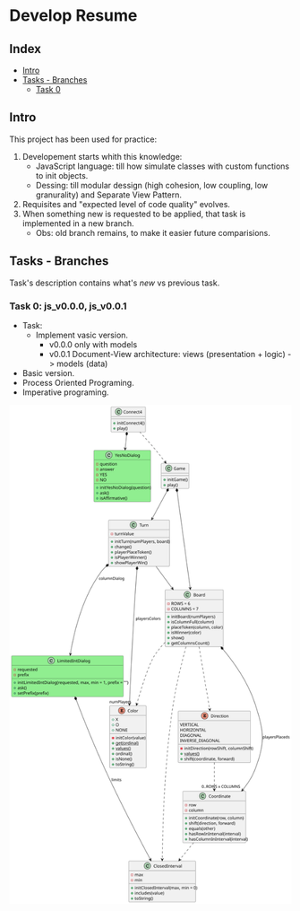 # Develop Resume

## Index
* [Intro](#intro)
* [Tasks - Branches](#tasks---branches)
    * [Task 0](#task-0-js_v00)

## Intro
This project has been used for practice:

1. Developement starts whith this knowledge:
    - JavaScript language: till how simulate classes with custom functions to init objects.
    - Dessing: till modular dessign (high cohesion, low coupling, low granurality) and Separate View Pattern.
2. Requisites and "expected level of code quality" evolves.
3. When something new is requested to be applied, that task is implemented in a new branch.
    - Obs: old branch remains, to make it easier future comparisions.

## Tasks - Branches
Task's description contains what's <i>new</i> vs previous task.

### Task 0: js_v0.0.0, js_v0.0.1
- Task:
    - Implement vasic version.
        - v0.0.0 only with models
        - v0.0.1 Document-View architecture: views (presentation + logic) -> models (data)
- Basic version.
- Process Oriented Programing.
- Imperative programing.

![Analysys](../../out/docs/dev-resume/src/analysis/analysis.svg)